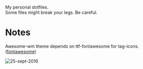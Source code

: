 My personal dotfiles.  
Some files might break your legs. Be careful.

# Notes
Awesome-wm theme depends on ttf-fontawesome for tag-icons. ([fontawesome](http://fontawesome.io))


![25-sept-2016](https://raw.githubusercontent.com/lemones/dotfiles/master/screenFetch-2016-09-25_19-57-43.png?token=AFLdGPWfmKZkCMkA-feNrqx7d7NmuGybks5X8UuQwA%3D%3D)


